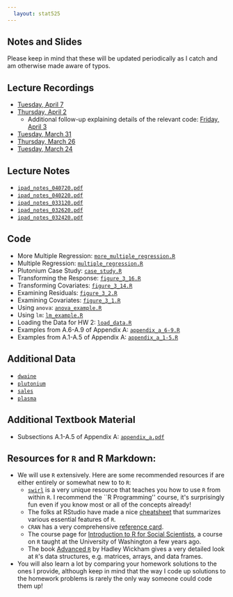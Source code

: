 ```yaml
---
  layout: stat525
---
```

  
Notes and Slides
-------

Please keep in mind that these will be updated periodically as I catch and am otherwise made aware of typos.

## Lecture Recordings
* [Tuesday, April 7](https://umass-amherst.zoom.us/rec/share/xNxFM7_J2VJJeavn62iDS44CB4P1T6a80SIf8vQPy0xSbAKdiWPR8izqEqlAoKPd?startTime=1586262833000)
* [Thursday, April 2](https://umass-amherst.zoom.us/rec/share/4PNuL4nwqFNIaZHE61v9B-kcNJz7eaa80CAdrPoLnUaQlQ_sSPuBEDKVATmePZbj?startTime=1585830701000)
  - Additional follow-up explaining details of the relevant code: [Friday, April 3](https://umass-amherst.zoom.us/rec/share/xshUC73i1W9IaY3StGPyRfJ7Wb_7aaa8gykdqfIKxBxKR-wm9nitySaeBKmTwTN0?startTime=1585930349000)
* [Tuesday, March 31](https://umass-amherst.zoom.us/rec/share/_NFNBJvU7ztJBY3pwmP4SPd6EJy8eaa8gyIZ-_NfxRudGmba1hwoi7kIk-ZuJTrN?startTime=1585657854000)
* [Thursday, March 26](https://umass-amherst.zoom.us/rec/share/7MVUbJSt_WJLXonU1HvxeKMYJ6LIX6a8hHce-_cLyU9NIEIvzm274K-CjzCFZJzB?startTime=1585225930000)
* [Tuesday, March 24](https://umass-amherst.zoom.us/rec/share/5Z0oMq3pxE1OGIXr0hr8SLY8DKD0T6a82nJK-KAFykayEICFo2a0dnwHmWgYtU_2?startTime=1585053120000)

## Lecture Notes
* [`ipad_notes_040720.pdf`](https://maryclare.github.io/stat525/content/notes/ipad_notes_040720.pdf)
* [`ipad_notes_040220.pdf`](https://maryclare.github.io/stat525/content/notes/ipad_notes_040220.pdf)
* [`ipad_notes_033120.pdf`](https://maryclare.github.io/stat525/content/notes/ipad_notes_033120.pdf)
* [`ipad_notes_032620.pdf`](https://maryclare.github.io/stat525/content/notes/ipad_notes_032620.pdf)
* [`ipad_notes_032420.pdf`](https://maryclare.github.io/stat525/content/notes/ipad_notes_032420.pdf)

## Code
* More Multiple Regression: [`more_multiple_regression.R`](https://maryclare.github.io/stat525/content/code/more_multiple_regression.R)
* Multiple Regression: [`multiple_regression.R`](https://maryclare.github.io/stat525/content/code/multiple_regression.R)
* Plutonium Case Study: [`case_study.R`](https://maryclare.github.io/stat525/content/code/case_study.R)
* Transforming the Response: [`figure_3_16.R`](https://maryclare.github.io/stat525/content/code/figure_3_16.R)
* Transforming Covariates: [`figure_3_14.R`](https://maryclare.github.io/stat525/content/code/figure_3_14.R)
* Examining Residuals: [`figure_3_2.R`](https://maryclare.github.io/stat525/content/code/figure_3_2.R)
* Examining Covariates: [`figure_3_1.R`](https://maryclare.github.io/stat525/content/code/figure_3_1.R)
* Using `anova`: [`anova_example.R`](https://maryclare.github.io/stat525/content/code/anova_example.R)
* Using `lm`: [`lm_example.R`](https://maryclare.github.io/stat525/content/code/lm_example.R)
* Loading the Data for HW 2: [`load_data.R`](https://maryclare.github.io/stat525/content/code/load_data.R)
* Examples from A.6-A.9 of Appendix A: [`appendix_a_6-9.R`](https://maryclare.github.io/stat525/content/code/appendix_a_6-9.R)
* Examples from A.1-A.5 of Appendix A: [`appendix_a_1-5.R`](https://maryclare.github.io/stat525/content/code/appendix_a_1-5.R)

## Additional Data
* [`dwaine`](https://maryclare.github.io/stat525/content/homework/dwaine.RData)
* [`plutonium`](https://maryclare.github.io/stat525/content/homework/plutonium.RData)
* [`sales`](https://maryclare.github.io/stat525/content/homework/sales.RData)
* [`plasma`](https://maryclare.github.io/stat525/content/homework/plasma.RData)

## Additional Textbook Material
* Subsections A.1-A.5 of Appendix A: [`appendix_a.pdf`](https://maryclare.github.io/stat525/content/appendix_a.pdf)

## Resources for `R` and R Markdown:
* We will use `R` extensively. Here are some recommended resources if are either entirely or somewhat new to to `R`:
    - [`swirl`](https://swirlstats.com/students.html) is a very unique resource that teaches you how to use `R` from within `R`. I recommend the ``R Programming'' course, it's surprisingly fun even if you know most or all of the concepts already!
    - The folks at RStudio have made a nice [cheatsheet](https://www.rstudio.com/wp-content/uploads/2016/10/r-cheat-sheet-3.pdf) that summarizes various essential features of `R`.
    - `CRAN` has a very comprehensive [reference card](https://cran.r-project.org/doc/contrib/Short-refcard.pdf).
    - The course page for [Introduction to R for Social Scientists](https://rebeccaferrell.github.io/CSSS508/), a course on `R` taught at the University of Washington a few years ago.
    - The book [Advanced `R`](http://adv-r.had.co.nz) by Hadley Wickham gives a very detailed look at `R`'s data structures, e.g. matrices, arrays, and data frames.
* You will also learn a lot by comparing your homework solutions to the ones I provide, although keep in mind that the way I code up solutions to the homework problems is rarely the only way someone could code them up!